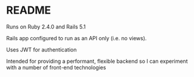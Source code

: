 # README

Runs on Ruby 2.4.0 and Rails 5.1

Rails app configured to run as an API only (i.e. no views).

Uses JWT for authentication

Intended for providing a performant, flexible backend so I can experiment with a number of front-end technologies
